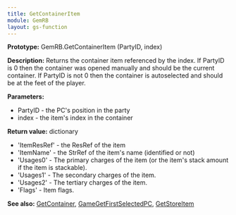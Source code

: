 ```yaml
---
title: GetContainerItem
module: GemRB
layout: gs-function
---
```


**Prototype:** GemRB.GetContainerItem (PartyID, index)

**Description:** Returns the container item referenced by the index. If 
PartyID is 0 then the container was opened manually and should be the 
current container. If PartyID is not 0 then the container is autoselected 
and should be at the feet of the player.

**Parameters:**
  * PartyID - the PC's position in the party
  * index   - the item's index in the container

**Return value:** dictionary
  * 'ItemResRef' - the ResRef of the item
  * 'ItemName'   - the StrRef of the item's name (identified or not)
  * 'Usages0'    - The primary charges of the item (or the item's stack amount if the item is stackable).
  * 'Usages1'    - The secondary charges of the item.
  * 'Usages2'    - The tertiary charges of the item.
  * 'Flags'      - Item flags.

**See also:** [GetContainer](GetContainer.md), [GameGetFirstSelectedPC](GameGetFirstSelectedPC.md), [GetStoreItem](GetStoreItem.md)

